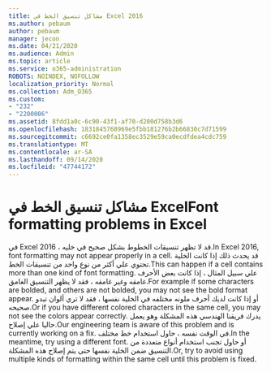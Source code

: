 ```yaml
---
title: مشاكل تنسيق الخط في Excel 2016
ms.author: pebaum
author: pebaum
manager: jecon
ms.date: 04/21/2020
ms.audience: Admin
ms.topic: article
ms.service: o365-administration
ROBOTS: NOINDEX, NOFOLLOW
localization_priority: Normal
ms.collection: Adm_O365
ms.custom:
- "232"
- "2200006"
ms.assetid: 8fdd1a0c-6c90-43f1-af70-d200d758b3d6
ms.openlocfilehash: 1831845768969e5fbb181276b2b66830c7d71599
ms.sourcegitcommit: c6692ce0fa1358ec3529e59ca0ecdfdea4cdc759
ms.translationtype: MT
ms.contentlocale: ar-SA
ms.lasthandoff: 09/14/2020
ms.locfileid: "47744172"
---
```

# <a name="font-formatting-problems-in-excel"></a><span data-ttu-id="705b0-102">مشاكل تنسيق الخط في Excel</span><span class="sxs-lookup"><span data-stu-id="705b0-102">Font formatting problems in Excel</span></span>

<span data-ttu-id="705b0-103">في Excel 2016 ، قد لا تظهر تنسيقات الخطوط بشكل صحيح في خليه.</span><span class="sxs-lookup"><span data-stu-id="705b0-103">In Excel 2016, font formatting may not appear properly in a cell.</span></span> <span data-ttu-id="705b0-104">قد يحدث ذلك إذا كانت الخلية تحتوي علي أكثر من نوع واحد من تنسيقات الخط.</span><span class="sxs-lookup"><span data-stu-id="705b0-104">This can happen if a cell contains more than one kind of font formatting.</span></span> <span data-ttu-id="705b0-105">علي سبيل المثال ، إذا كانت بعض الأحرف غامقه وغير غامقه ، فقد لا يظهر التنسيق الغامق.</span><span class="sxs-lookup"><span data-stu-id="705b0-105">For example if some characters are bolded, and others are not bolded, you may not see the bold format appear.</span></span> <span data-ttu-id="705b0-106">أو إذا كانت لديك أحرف ملونه مختلفه في الخلية نفسها ، فقد لا تري ألوان تبدو صحيحه.</span><span class="sxs-lookup"><span data-stu-id="705b0-106">Or if you have different colored characters in the same cell, you may not see the colors appear correctly.</span></span> <span data-ttu-id="705b0-107">يدرك فريقنا الهندسي هذه المشكلة وهو يعمل حاليا علي إصلاح.</span><span class="sxs-lookup"><span data-stu-id="705b0-107">Our engineering team is aware of this problem and is currently working on a fix.</span></span> <span data-ttu-id="705b0-108">في الوقت نفسه ، حاول استخدام خط مختلف.</span><span class="sxs-lookup"><span data-stu-id="705b0-108">In the meantime, try using a different font.</span></span> <span data-ttu-id="705b0-109">أو حاول تجنب استخدام أنواع متعددة من التنسيق ضمن الخلية نفسها حتى يتم إصلاح هذه المشكلة.</span><span class="sxs-lookup"><span data-stu-id="705b0-109">Or, try to avoid using multiple kinds of formatting within the same cell until this problem is fixed.</span></span>
  
